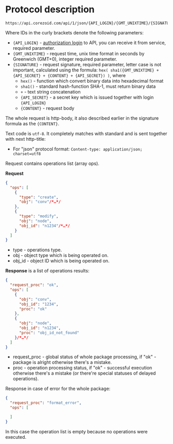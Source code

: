 # Protocol description

```http
https://api.corezoid.com/api/1/json/{API_LOGIN}/{GMT_UNIXTIME}/{SIGNATURE}
```

Where IDs in the curly brackets denote the following parameters:

*   `{API_LOGIN}` - [authorization login](https://doc.corezoid.com//interface/users_groups.html#api-keys) to API, you can receive it from service, required parameter.
*   `{GMT_UNIXTIME}` - request time, unix time format in seconds by Greenwich (GMT+0), integer required parameter.
*   `{SIGNATURE}` - request signature, required parameter, letter case is not important, calculated using the formula:
`hex( sha1({GMT_UNIXTIME} + {API_SECRET} + {CONTENT} + {API_SECRET}) )`, where
    *   `hex()` - function which convert binary data into hexadecimal format
    *   `sha1()` - standard hash-function SHA-1, must return binary data
    *   `+` -  text string concatenation
    *   `{API_SECRET}` - a secret key which is issued together with login `{API_LOGIN}`
    *   `{CONTENT}` - request body

The whole request is http-body, it also described earlier in the signature formula as the `{CONTENT}`. 

Text code is `utf-8`. It completely matches with standard and is sent together with next http-title:
*   For "json" protocol format:
`Content-type: application/json; charset=utf8`

Request contains operations list (array ops).

**Request**

```json
{
  "ops": [
    {
      "type": "create",
      "obj": "conv"/*…*/
    },
    {
      "type": "modify",
      "obj": "node",
      "obj_id": "n1234"/*…*/
    }
  ]
}
```

*   type - operations type.
*   obj - object type which is being operated on.
*   obj_id - object ID which is being operated on.

**Response** is a list of operations results:
```json
{
  "request_proc": "ok",
  "ops": [
    {
      "obj": "conv",
      "obj_id": "1234",
      "proc": "ok"
    },
    {
      "obj": "node",
      "obj_id": "n1234",
      "proc": "obj_id_not_found"
    }/*…*/
  ]
}
```
*   request_proc - global status of whole package processing, if "ok" - package is alright otherwise there's a mistake.
*   proc - operation processing status, if "ok" - successful execution otherwise there's a mistake (or there're special statuses of delayed operations).

Response in case of error for the whole package:
```json
{
  "request_proc": "format_error",
  "ops": [

  ]
}
```

In this case the operation list is empty because no operations were executed.
